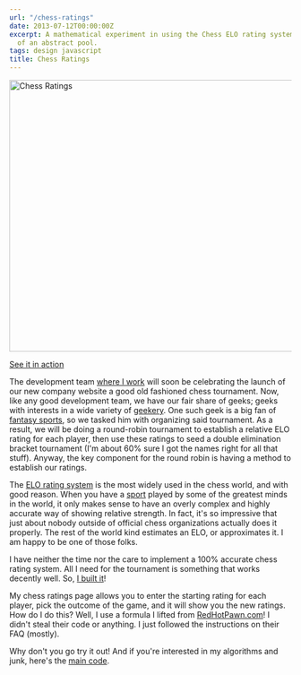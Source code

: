 ```yaml
---
url: "/chess-ratings"
date: 2013-07-12T00:00:00Z
excerpt: A mathematical experiment in using the Chess ELO rating system for the comparison
  of an abstract pool.
tags: design javascript
title: Chess Ratings
---
```


<img width="524" height="485" layout="responsive" src="//labs.tomasino.org/assets/images/chess-rating.png" alt="Chess Ratings"></img>

[See it in action][]

The development team [where I work][] will soon be celebrating the
launch of our new company website a good old fashioned chess tournament.
Now, like any good development team, we have our fair share of geeks;
geeks with interests in a wide variety of [geekery][]. One such geek is
a big fan of [fantasy sports][], so we tasked him with organizing said
tournament. As a result, we will be doing a round-robin tournament to
establish a relative ELO rating for each player, then use these ratings
to seed a double elimination bracket tournament (I'm about 60% sure I
got the names right for all that stuff). Anyway, the key component for
the round robin is having a method to establish our ratings.

The [ELO rating system][] is the most widely used in the chess world,
and with good reason. When you have a [sport][] played by some of the
greatest minds in the world, it only makes sense to have an overly
complex and highly accurate way of showing relative strength. In fact,
it's so impressive that just about nobody outside of official chess
organizations actually does it properly. The rest of the world kind
estimates an ELO, or approximates it. I am happy to be one of those
folks.

I have neither the time nor the care to implement a 100% accurate chess
rating system. All I need for the tournament is something that works
decently well. So, [I built it][]!

My chess ratings page allows you to enter the starting rating for each
player, pick the outcome of the game, and it will show you the new
ratings. How do I do this? Well, I use a formula I lifted from
[RedHotPawn.com][]! I didn't steal their code or anything. I just
followed the instructions on their FAQ (mostly).

Why don't you go try it out! And if you're interested in my algorithms
and junk, here's the [main code].

  [Chess Rating]: //labs.tomasino.org/assets/images/chess-rating.png
  [See it in action]: //github.com/jamestomasino/chessrating/
  [where I work]: //gsw-w.com "GSW Worldwide"
  [geekery]: //www.gotmead.com/ "Got Mead?"
  [fantasy sports]: //deadspin.com/5865635/fantasy-curling-is-a-real-thing-and-it-is-glorious
    "Fantasy Curling"
  [ELO rating system]: //en.wikipedia.org/wiki/Elo_rating_system
    "ELO Rating System"
  [sport]: //www.chess.com/article/view/is-chess-a-sport
    "Is Chess a Sport?"
  [I built it]: //github.com/jamestomasino/chessrating/
    "Chess Ratings"
  [RedHotPawn.com]: //RedHotPawn.com "Red Hot Pawn"
  [main code]: //github.com/jamestomasino/chessrating/blob/master/sjs/main.js
